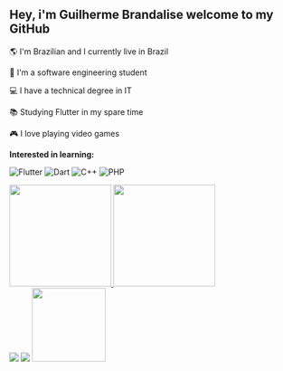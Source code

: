 ## Hey, i'm Guilherme Brandalise welcome to my GitHub

🌎 I'm Brazilian and I currently live in Brazil

🎒 I'm a software engineering student

💻 I have a technical degree in IT

📚 Studying Flutter in my spare time

🎮 I love playing video games

**Interested in learning:**

![Flutter](https://img.shields.io/badge/-Flutter-black?&logo=flutter)
![Dart](https://img.shields.io/badge/-Dart-black?logo=Dart&logoColor=white)
![C++](https://img.shields.io/badge/-C++-black?logo=Cplusplus&logoColor=white)
![PHP](https://img.shields.io/badge/-PHP-black?logo=PHP&logoColor=white)

<div>
 <a href="https://github.com/guibrandalisee">
 <img height="180em" src="https://github-readme-stats.vercel.app/api?username=guibrandalisee&show_icons=true&theme=dark&include_all_commits=true&count_private=true&bg_color=141E30&title_color=ffc300&border-radius=5&icon_color=9a031e&text_color=fff"/>
 <img height="180em" src="https://github-readme-stats.vercel.app/api/top-langs/?username=guibrandalisee&layout=compact&langs_count=7&theme=dark&bg_color=141E30&title_color=ffc300&border-radius=5&text_color=fff"/>
</div>

<div> 
 <a href = "mailto:guisb37@gmail.com"><img src="https://img.shields.io/badge/Gmail-D14836?style=for-the-badge&logo=gmail&logoColor=white" target="_blank"></a>
 <a href="https://www.linkedin.com/in/guibrandalisee/" target="_blank"><img src="https://img.shields.io/badge/-LinkedIn-%230077B5?style=for-the-badge&logo=linkedin&logoColor=white" target="_blank"></a> 

 <img src="https://user-images.githubusercontent.com/41174096/127936224-7e49379e-fdaf-4068-bc55-bf1e0a543c5b.png" height="130">
